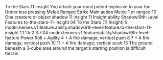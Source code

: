 <ability>
  <name>To the Stars</name>
  <cost>11 Insight</cost>
  <flavor>You attach your most potent explosive to your foe. Under less pressing</flavor>
  <keywords>
    <keyword>Melee</keyword>
    <keyword>Ranged</keyword>
    <keyword>Strike</keyword>
  </keywords>
  <type>Main action</type>
  <distance>Melee 1 or ranged 10</distance>
  <target>One creature or object</target>
  <metadata>
    <class>shadow</class>
    <cost>11 Insight</cost>
    <cost_amount>11</cost_amount>
    <cost_resource>Insight</cost_resource>
    <feature_type>ability</feature_type>
    <file_dpath>Shadow/9th-Level Features</file_dpath>
    <item_id>to-the-stars-11-insight</item_id>
    <item_index>04</item_index>
    <item_name>To the Stars (11 Insight)</item_name>
    <level>9</level>
    <scc>mcdm.heroes.v1:feature.ability.shadow.9th-level-feature:to-the-stars-11-insight</scc>
    <scdc>1.1.1:5.2.3.7:04</scdc>
    <source>mcdm.heroes.v1</source>
    <type>feature/ability/shadow/9th-level-feature</type>
  </metadata>
  <effects>
    <effect type="roll">
      <roll>Power Roll + Agility</roll>
      <t1>4 + A fire damage; vertical push 8</t1>
      <t2>7 + A fire damage; vertical push 10</t2>
      <t3>11 + A fire damage; vertical push 15</t3>
    </effect>
    <effect type="mundane">The ground beneath a 3-cube area around the target&apos;s starting position is difficult terrain.</effect>
  </effects>
</ability>

